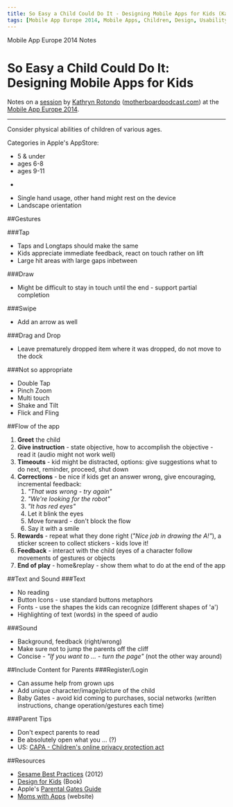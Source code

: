 ```yaml
---
title: So Easy a Child Could Do It - Designing Mobile Apps for Kids (Kathryn Rotondo)
tags: [Mobile App Europe 2014, Mobile Apps, Children, Design, Usability, UX, Games]
---
```


Mobile App Europe 2014 Notes

So Easy a Child Could Do It: Designing Mobile Apps for Kids
===
Notes on a [session](http://mobileappeurope.com/talks/so-easy-a-child-could-do-it-designing-mobile-apps-kids/ "So Easy a Child Could Do It: Designing Mobile Apps for Kids")
by [Kathryn Rotondo](http://twitter.com/krotondo) ([motherboardpodcast.com](http://motherboardpodcast.com))
at the [Mobile App Europe 2014](http://mobileappeurope.com/).

---

Consider physical abilities of children of various ages.

Categories in Apple's AppStore:

* 5 & under
* ages 6-8
* ages 9-11

-

* Single hand usage, other hand might rest on the device
* Landscape orientation

##Gestures

###Tap
* Taps and Longtaps should make the same
* Kids appreciate immediate feedback, react on touch rather on lift
* Large hit areas with large gaps inbetween

###Draw
* Might be difficult to stay in touch until the end - support partial completion

###Swipe
* Add an arrow as well

###Drag and Drop
* Leave prematurely dropped item where it was dropped, do not move to the dock

###Not so appropriate
* Double Tap
* Pinch Zoom
* Multi touch
* Shake and Tilt
* Flick and Fling


##Flow of the app
1. **Greet** the child
2. **Give instruction** - state objective, how to accomplish the objective - read it (audio might not work well)
3. **Timeouts** - kid might be distracted, options: give suggestions what to do next, reminder, proceed, shut down
4. **Corrections** - be nice if kids get an answer wrong, give encouraging, incremental feedback:
    1. *"That was wrong - try again"*
    2. *"We're looking for the robot"*
    3. *"It has red eyes"*
    4. Let it blink the eyes
    5. Move forward - don't block the flow
    6. Say it with a smile
5. **Rewards** - repeat what they done right (*"Nice job in drawing the A!"*), a sticker screen to collect stickers - kids love it!
6. **Feedback** - interact with the child (eyes of a character follow movements of gestures or objects
7. **End of play** - home&replay - show them what to do at the end of the app

##Text and Sound
###Text

* No reading
* Button Icons - use standard buttons metaphors
* Fonts - use the shapes the kids can recognize (different shapes of 'a')
* Highlighting of text (words) in the speed of audio

###Sound
* Background, feedback (right/wrong)
* Make sure not to jump the parents off the cliff
* Concise - *"If you want to ... - turn the page"* (not the other way around)

##Include Content for Parents
###Register/Login

* Can assume help from grown ups
* Add unique character/image/picture of the child
* Baby Gates - avoid kid coming to purchases, social networks (written instructions, change operation/gestures each time)

###Parent Tips

* Don't expect parents to read
* Be absolutely open what you ... (?)
* US: [CAPA - Children's online privacy protection act](http://en.wikipedia.org/wiki/Children%27s_Online_Privacy_Protection_Act)

##Resources
* [Sesame Best Practices](http://www.sesameworkshop.org/our-blog/2012/12/17/sesames-best-practices-guide-for-childrens-app-development/) (2012)
* [Design for Kids](http://rosenfeldmedia.com/books/design-for-kids/) (Book)
* Apple's [Parental Gates Guide](https://developer.apple.com/app-store/parental-gates/)
* [Moms with Apps](https://momswithapps.com/) (website)